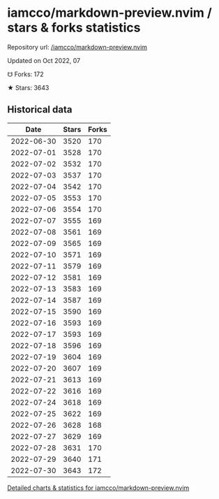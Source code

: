 # iamcco/markdown-preview.nvim / stars & forks statistics

Repository url: [/iamcco/markdown-preview.nvim](https://github.com/iamcco/markdown-preview.nvim)

Updated on Oct 2022, 07

☋ Forks: 172

★ Stars: 3643

## Historical data
| Date | Stars | Forks |
|------|-------|-------|
| 2022-06-30 | 3520 | 170 | 
| 2022-07-01 | 3528 | 170 | 
| 2022-07-02 | 3532 | 170 | 
| 2022-07-03 | 3537 | 170 | 
| 2022-07-04 | 3542 | 170 | 
| 2022-07-05 | 3553 | 170 | 
| 2022-07-06 | 3554 | 170 | 
| 2022-07-07 | 3555 | 169 | 
| 2022-07-08 | 3561 | 169 | 
| 2022-07-09 | 3565 | 169 | 
| 2022-07-10 | 3571 | 169 | 
| 2022-07-11 | 3579 | 169 | 
| 2022-07-12 | 3581 | 169 | 
| 2022-07-13 | 3583 | 169 | 
| 2022-07-14 | 3587 | 169 | 
| 2022-07-15 | 3590 | 169 | 
| 2022-07-16 | 3593 | 169 | 
| 2022-07-17 | 3593 | 169 | 
| 2022-07-18 | 3596 | 169 | 
| 2022-07-19 | 3604 | 169 | 
| 2022-07-20 | 3607 | 169 | 
| 2022-07-21 | 3613 | 169 | 
| 2022-07-22 | 3616 | 169 | 
| 2022-07-24 | 3618 | 169 | 
| 2022-07-25 | 3622 | 169 | 
| 2022-07-26 | 3628 | 168 | 
| 2022-07-27 | 3629 | 169 | 
| 2022-07-28 | 3631 | 170 | 
| 2022-07-29 | 3640 | 171 | 
| 2022-07-30 | 3643 | 172 | 


[Detailed charts & statistics for iamcco/markdown-preview.nvim](https://reviewgithub.com/rep/iamcco/markdown-preview.nvim)
